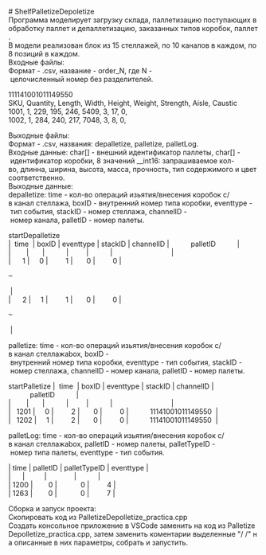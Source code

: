 #&nbsp;ShelfPalletizeDepoletize<br />
Программа&nbsp;моделирует&nbsp;загрузку&nbsp;склада,&nbsp;паллетизацию&nbsp;поступающих&nbsp;в&nbsp;обработку&nbsp;паллет&nbsp;и&nbsp;депаллетизацию,&nbsp;заказанных&nbsp;типов&nbsp;коробок,&nbsp;паллет.<br />
В&nbsp;модели&nbsp;реализован&nbsp;блок&nbsp;из&nbsp;15&nbsp;стеллажей,&nbsp;по&nbsp;10&nbsp;каналов&nbsp;в&nbsp;каждом,&nbsp;по&nbsp;8&nbsp;позиций&nbsp;в&nbsp;каждом.<br />
Входные&nbsp;файлы:<br />
Формат&nbsp;-&nbsp;.csv,&nbsp;название&nbsp;-&nbsp;order_N,&nbsp;где&nbsp;N&nbsp;-&nbsp;целочисленный&nbsp;номер&nbsp;без&nbsp;разделителей.<br />

111141001011149550<br />
SKU,&nbsp;Quantity,&nbsp;Length,&nbsp;Width,&nbsp;Height,&nbsp;Weight,&nbsp;Strength,&nbsp;Aisle,&nbsp;Caustic<br />
1001,	1,	229,	195,	246,	5409,	3,	17,	0,	<br />
1002,	1,	284,	240,	217,	7048,	3,	8,	0,	<br />

Выходные&nbsp;файлы:<br />
Формат&nbsp;-&nbsp;.csv,&nbsp;названия:&nbsp;depalletize,&nbsp;palletize,&nbsp;palletLog.<br />
Входные&nbsp;данные:&nbsp;char[]&nbsp;-&nbsp;внешний&nbsp;идентификатор&nbsp;паллеты,&nbsp;char[]&nbsp;-&nbsp;идентификатор&nbsp;коробки,&nbsp;8&nbsp;значений&nbsp;__int16:&nbsp;запрашиваемое&nbsp;кол-во,&nbsp;длинна,&nbsp;ширина,&nbsp;высота,&nbsp;масса,&nbsp;прочность,&nbsp;тип&nbsp;содержимого&nbsp;и&nbsp;цвет&nbsp;соответственно.<br />
Выходные&nbsp;данные:<br />
depalletize:&nbsp;time&nbsp;-&nbsp;кол-во&nbsp;операций&nbsp;изьятия/внесения&nbsp;коробок&nbsp;с/в&nbsp;канал&nbsp;стеллажа,&nbsp;boxID&nbsp;-&nbsp;внутренний&nbsp;номер&nbsp;типа&nbsp;коробки,&nbsp;eventtype&nbsp;-&nbsp;тип&nbsp;события,&nbsp;stackID&nbsp;-&nbsp;номер&nbsp;стеллажа,&nbsp;channelID&nbsp;-&nbsp;номер&nbsp;канала,&nbsp;palletID&nbsp;-&nbsp;номер&nbsp;палеты.<br />

startDepalletize<br />
|&nbsp;&nbsp;time&nbsp;&nbsp;|&nbsp;boxID&nbsp;|&nbsp;eventtype&nbsp;|&nbsp;stackID&nbsp;|&nbsp;channelID&nbsp;|&nbsp;&nbsp;&nbsp;&nbsp;&nbsp;&nbsp;&nbsp;&nbsp;&nbsp;&nbsp;&nbsp;palletID&nbsp;&nbsp;&nbsp;&nbsp;&nbsp;&nbsp;&nbsp;&nbsp;&nbsp;&nbsp;&nbsp;|<br />
|&nbsp;&nbsp;&nbsp;&nbsp;&nbsp;&nbsp;&nbsp;&nbsp;|&nbsp;&nbsp;&nbsp;&nbsp;&nbsp;&nbsp;&nbsp;|&nbsp;&nbsp;&nbsp;&nbsp;&nbsp;&nbsp;&nbsp;&nbsp;&nbsp;&nbsp;&nbsp;|&nbsp;&nbsp;&nbsp;&nbsp;&nbsp;&nbsp;&nbsp;&nbsp;&nbsp;|&nbsp;&nbsp;&nbsp;&nbsp;&nbsp;&nbsp;&nbsp;&nbsp;&nbsp;&nbsp;&nbsp;|&nbsp;&nbsp;&nbsp;&nbsp;&nbsp;&nbsp;&nbsp;&nbsp;&nbsp;&nbsp;&nbsp;&nbsp;&nbsp;&nbsp;&nbsp;&nbsp;&nbsp;&nbsp;&nbsp;&nbsp;&nbsp;&nbsp;&nbsp;&nbsp;&nbsp;&nbsp;&nbsp;&nbsp;&nbsp;&nbsp;|<br />
|&nbsp;&nbsp;&nbsp;&nbsp;&nbsp;&nbsp;1&nbsp;|&nbsp;&nbsp;&nbsp;&nbsp;&nbsp;0&nbsp;|&nbsp;&nbsp;&nbsp;&nbsp;&nbsp;&nbsp;&nbsp;&nbsp;&nbsp;1&nbsp;|&nbsp;&nbsp;&nbsp;&nbsp;&nbsp;&nbsp;&nbsp;0&nbsp;|&nbsp;&nbsp;&nbsp;&nbsp;&nbsp;&nbsp;&nbsp;&nbsp;&nbsp;0&nbsp;|&nbsp;&nbsp;&nbsp;&nbsp;&nbsp;&nbsp;&nbsp;&nbsp;&nbsp;&nbsp;&nbsp;&nbsp;&nbsp;&nbsp;&nbsp;&nbsp;&nbsp;&nbsp;&nbsp;&nbsp;&nbsp;&nbsp;&nbsp;&nbsp;&nbsp;&nbsp;&nbsp;&nbsp;<pre>~</pre>&nbsp;|&nbsp;<br />
|&nbsp;&nbsp;&nbsp;&nbsp;&nbsp;&nbsp;2&nbsp;|&nbsp;&nbsp;&nbsp;&nbsp;&nbsp;1&nbsp;|&nbsp;&nbsp;&nbsp;&nbsp;&nbsp;&nbsp;&nbsp;&nbsp;&nbsp;1&nbsp;|&nbsp;&nbsp;&nbsp;&nbsp;&nbsp;&nbsp;&nbsp;0&nbsp;|&nbsp;&nbsp;&nbsp;&nbsp;&nbsp;&nbsp;&nbsp;&nbsp;&nbsp;0&nbsp;|&nbsp;&nbsp;&nbsp;&nbsp;&nbsp;&nbsp;&nbsp;&nbsp;&nbsp;&nbsp;&nbsp;&nbsp;&nbsp;&nbsp;&nbsp;&nbsp;&nbsp;&nbsp;&nbsp;&nbsp;&nbsp;&nbsp;&nbsp;&nbsp;&nbsp;&nbsp;&nbsp;&nbsp;<pre>~</pre>&nbsp;|&nbsp;<br />

palletize:&nbsp;time&nbsp;-&nbsp;кол-во&nbsp;операций&nbsp;изьятия/внесения&nbsp;коробок&nbsp;с/в&nbsp;канал&nbsp;стеллажаbox,&nbsp;boxID&nbsp;-&nbsp;внутренний&nbsp;номер&nbsp;типа&nbsp;коробки,&nbsp;eventtype&nbsp;-&nbsp;тип&nbsp;события,&nbsp;stackID&nbsp;-&nbsp;номер&nbsp;стеллажа,&nbsp;channelID&nbsp;-&nbsp;номер&nbsp;канала,&nbsp;palletID&nbsp;-&nbsp;номер&nbsp;палеты.<br />

startPalletize
|&nbsp;&nbsp;time&nbsp;&nbsp;|&nbsp;boxID&nbsp;|&nbsp;eventtype&nbsp;|&nbsp;stackID&nbsp;|&nbsp;channelID&nbsp;|&nbsp;&nbsp;&nbsp;&nbsp;&nbsp;&nbsp;&nbsp;&nbsp;&nbsp;&nbsp;&nbsp;palletID&nbsp;&nbsp;&nbsp;&nbsp;&nbsp;&nbsp;&nbsp;&nbsp;&nbsp;&nbsp;&nbsp;|<br />
|&nbsp;&nbsp;&nbsp;&nbsp;&nbsp;&nbsp;&nbsp;&nbsp;|&nbsp;&nbsp;&nbsp;&nbsp;&nbsp;&nbsp;&nbsp;|&nbsp;&nbsp;&nbsp;&nbsp;&nbsp;&nbsp;&nbsp;&nbsp;&nbsp;&nbsp;&nbsp;|&nbsp;&nbsp;&nbsp;&nbsp;&nbsp;&nbsp;&nbsp;&nbsp;&nbsp;|&nbsp;&nbsp;&nbsp;&nbsp;&nbsp;&nbsp;&nbsp;&nbsp;&nbsp;&nbsp;&nbsp;|&nbsp;&nbsp;&nbsp;&nbsp;&nbsp;&nbsp;&nbsp;&nbsp;&nbsp;&nbsp;&nbsp;&nbsp;&nbsp;&nbsp;&nbsp;&nbsp;&nbsp;&nbsp;&nbsp;&nbsp;&nbsp;&nbsp;&nbsp;&nbsp;&nbsp;&nbsp;&nbsp;&nbsp;&nbsp;&nbsp;|<br />
|&nbsp;&nbsp;&nbsp;1201&nbsp;|&nbsp;&nbsp;&nbsp;&nbsp;&nbsp;0&nbsp;|&nbsp;&nbsp;&nbsp;&nbsp;&nbsp;&nbsp;&nbsp;&nbsp;&nbsp;2&nbsp;|&nbsp;&nbsp;&nbsp;&nbsp;&nbsp;&nbsp;&nbsp;0&nbsp;|&nbsp;&nbsp;&nbsp;&nbsp;&nbsp;&nbsp;&nbsp;&nbsp;&nbsp;0&nbsp;|&nbsp;&nbsp;&nbsp;&nbsp;&nbsp;&nbsp;&nbsp;&nbsp;&nbsp;&nbsp;&nbsp;11141001011149550&nbsp;&nbsp;|&nbsp;<br />
|&nbsp;&nbsp;&nbsp;1202&nbsp;|&nbsp;&nbsp;&nbsp;&nbsp;&nbsp;1&nbsp;|&nbsp;&nbsp;&nbsp;&nbsp;&nbsp;&nbsp;&nbsp;&nbsp;&nbsp;2&nbsp;|&nbsp;&nbsp;&nbsp;&nbsp;&nbsp;&nbsp;&nbsp;0&nbsp;|&nbsp;&nbsp;&nbsp;&nbsp;&nbsp;&nbsp;&nbsp;&nbsp;&nbsp;0&nbsp;|&nbsp;&nbsp;&nbsp;&nbsp;&nbsp;&nbsp;&nbsp;&nbsp;&nbsp;&nbsp;&nbsp;11141001011149550&nbsp;&nbsp;|&nbsp;<br />

palletLog:&nbsp;time&nbsp;-&nbsp;кол-во&nbsp;операций&nbsp;изьятия/внесения&nbsp;коробок&nbsp;с/в&nbsp;канал&nbsp;стеллажаbox,&nbsp;palletID&nbsp;-&nbsp;номер&nbsp;палеты,&nbsp;palletTypeID&nbsp;-&nbsp;номер&nbsp;типа&nbsp;палеты,&nbsp;eventtype&nbsp;-&nbsp;тип&nbsp;события.<br />

|&nbsp;time&nbsp;|&nbsp;palletID&nbsp;|&nbsp;palletTypeID&nbsp;|&nbsp;eventtype&nbsp;|<br />
|&nbsp;&nbsp;&nbsp;&nbsp;&nbsp;&nbsp;|&nbsp;&nbsp;&nbsp;&nbsp;&nbsp;&nbsp;&nbsp;&nbsp;&nbsp;&nbsp;|&nbsp;&nbsp;&nbsp;&nbsp;&nbsp;&nbsp;&nbsp;&nbsp;&nbsp;&nbsp;&nbsp;&nbsp;&nbsp;&nbsp;|&nbsp;&nbsp;&nbsp;&nbsp;&nbsp;&nbsp;&nbsp;&nbsp;&nbsp;&nbsp;&nbsp;|<br />
|&nbsp;1200&nbsp;|&nbsp;&nbsp;&nbsp;&nbsp;&nbsp;&nbsp;&nbsp;&nbsp;0&nbsp;|&nbsp;&nbsp;&nbsp;&nbsp;&nbsp;&nbsp;&nbsp;&nbsp;&nbsp;&nbsp;&nbsp;&nbsp;0&nbsp;|&nbsp;&nbsp;&nbsp;&nbsp;&nbsp;&nbsp;&nbsp;&nbsp;&nbsp;4&nbsp;|&nbsp;<br />
|&nbsp;1263&nbsp;|&nbsp;&nbsp;&nbsp;&nbsp;&nbsp;&nbsp;&nbsp;&nbsp;0&nbsp;|&nbsp;&nbsp;&nbsp;&nbsp;&nbsp;&nbsp;&nbsp;&nbsp;&nbsp;&nbsp;&nbsp;&nbsp;0&nbsp;|&nbsp;&nbsp;&nbsp;&nbsp;&nbsp;&nbsp;&nbsp;&nbsp;&nbsp;7&nbsp;|&nbsp;<br />


Сборка&nbsp;и&nbsp;запуск&nbsp;проекта:<br />
Скопировать&nbsp;код&nbsp;из&nbsp;PalletizeDepolletize_practica.cpp<br />
Создать&nbsp;консольное&nbsp;приложение&nbsp;в&nbsp;VSCode&nbsp;заменить&nbsp;на&nbsp;код&nbsp;из&nbsp;PalletizeDepolletize_practica.cpp,&nbsp;затем&nbsp;заменить&nbsp;коментарии&nbsp;выделенные&nbsp;"/*&nbsp;*/"&nbsp;на&nbsp;описанные&nbsp;в&nbsp;них&nbsp;параметры,&nbsp;собрать&nbsp;и&nbsp;запустить.<br />
